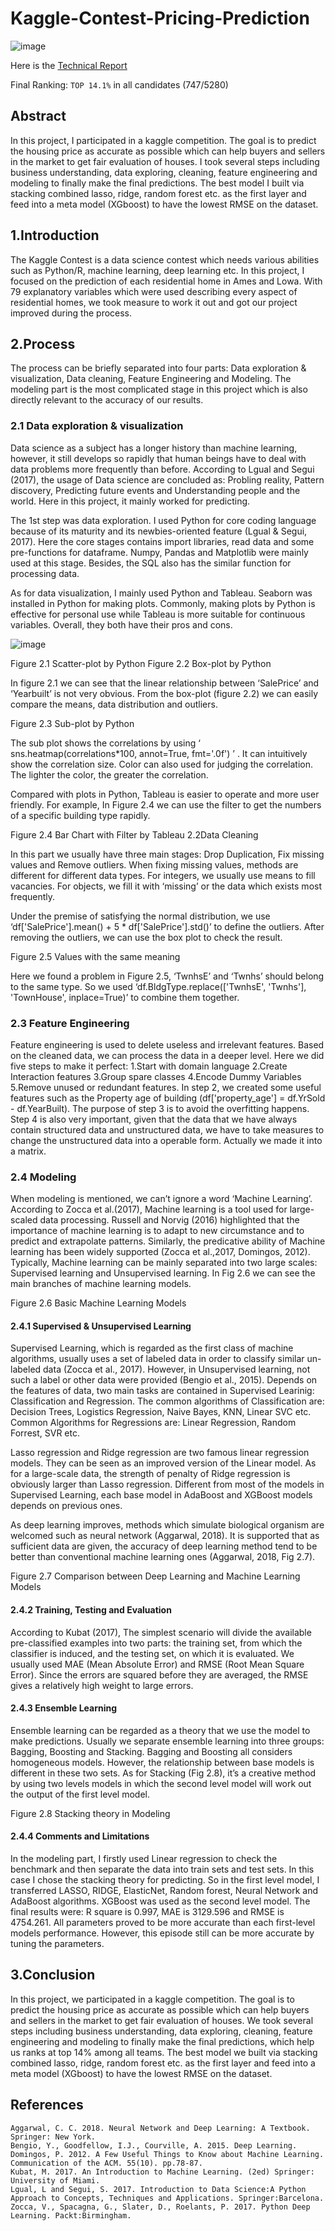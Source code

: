# Kaggle-Contest-Pricing-Prediction
![image]()


Here is the [Technical Report](https://github.com/Muyang-Niu/Kaggle-Contest-Pricing-Prediction/blob/main/Technical%20Report%20of%20Kaggle.pdf)

Final Ranking: `TOP 14.1%` in all candidates (747/5280)
## Abstract
In this project, I participated in a kaggle competition. The goal is to predict the housing price as accurate as possible which can help buyers and sellers in the market to get fair evaluation of houses. I took several steps including business understanding, data exploring, cleaning, feature engineering and modeling to finally make the final predictions. The best model I built via stacking combined lasso, ridge, random forest etc. as the first layer and feed into a meta model (XGboost) to have the lowest RMSE on the dataset.

## 1.Introduction
The Kaggle Contest is a data science contest which needs various abilities such as Python/R, machine learning, deep learning etc. In this project, I focused on the prediction of each residential home in Ames and Lowa. With 79 explanatory variables which were used describing every aspect of residential homes, we took measure to work it out and got our project improved during the process.

## 2.Process
The process can be briefly separated into four parts: Data exploration & visualization, Data cleaning, Feature Engineering and Modeling. The modeling part is the most complicated stage in this project which is also directly relevant to the accuracy of our results.


### 2.1 Data exploration & visualization
Data science as a subject has a longer history than machine learning, however, it still develops so rapidly that human beings have to deal with data problems more frequently than before. According to Lgual and Segui (2017), the usage of Data science are concluded as: Probling reality, Pattern discovery, Predicting future events and Understanding people and the world. Here in this project, it mainly worked for predicting.

The 1st step was data exploration. I used Python for core coding language because of its maturity and its newbies-oriented feature (Lgual & Segui, 2017). Here the core stages contains import libraries, read data and some pre-functions for dataframe. Numpy, Pandas and Matplotlib were mainly used at this stage. Besides, the SQL also has the similar function for processing data.

As for data visualization, I mainly used Python and Tableau. Seaborn was installed in Python for making plots. Commonly, making plots by Python is effective for personal use while Tableau is more suitable for continuous variables. Overall, they both have their pros and cons.

![image](https://github.com/Muyang-Niu/Kaggle-Contest-Pricing-Prediction/blob/main/image/2.1.png)

Figure 2.1 Scatter-plot by Python             Figure 2.2 Box-plot by Python

In figure 2.1 we can see that the linear relationship between ‘SalePrice’ and ‘Yearbuilt’ is not very obvious. From the box-plot (figure 2.2) we can easily compare the means, data distribution and outliers. 


Figure 2.3 Sub-plot by Python

The sub plot shows the correlations by using ‘ sns.heatmap(correlations*100, annot=True, fmt='.0f') ’ . It can intuitively show the correlation size. Color can also used for judging the correlation. The lighter the color, the greater the correlation. 

Compared with plots in Python, Tableau is easier to operate and more user friendly. For example, In Figure 2.4 we can use the filter to get the numbers of a specific building type rapidly. 


Figure 2.4 Bar Chart with Filter by Tableau
2.2Data Cleaning

In this part we usually have three main stages: Drop Duplication, Fix missing values and Remove outliers. When fixing missing values, methods are different for different data types. For integers, we usually use means to fill vacancies. For objects, we fill it with ‘missing’ or the data which exists most frequently.

Under the premise of satisfying the normal distribution, we use ‘df['SalePrice'].mean() + 5 * df['SalePrice'].std()’ to define the outliers. After removing the outliers, we can use the box plot to check the result. 


Figure 2.5 Values with the same meaning

Here we found a problem in Figure 2.5, ‘TwnhsE’ and ‘Twnhs’ should belong to the same type. So we used ‘df.BldgType.replace(['TwnhsE', 'Twnhs'], 'TownHouse', inplace=True)’ to combine them together.

### 2.3 Feature Engineering
Feature engineering is used to delete useless and irrelevant features. Based on the cleaned data, we can process the data in a deeper level. Here we did five steps to make it perfect: 
1.Start with domain language
2.Create Interaction features
3.Group spare classes
4.Encode Dummy Variables
5.Remove unused or redundant features.
In step 2, we created some useful features such as the Property age of building (df['property_age'] = df.YrSold - df.YearBuilt). The purpose of step 3 is to avoid the overfitting happens. Step 4 is also very important, given that the data that we have always contain structured data and unstructured data, we have to take measures to change the unstructured data into a operable form. Actually we made it into a matrix.

### 2.4 Modeling

When modeling is mentioned, we can’t ignore a word ‘Machine Learning’. According to Zocca et al.(2017), Machine learning is a tool used for large-scaled data processing. Russell and Norvig (2016) highlighted that the importance of machine learning is to adapt to new circumstance and to predict and extrapolate patterns. Similarly, the predicative ability of Machine learning has been widely supported (Zocca et al.,2017, Domingos, 2012). Typically, Machine learning can be mainly separated into two large scales: Supervised learning and Unsupervised learning. In Fig 2.6 we can see the main branches of machine learning models.



Figure 2.6 Basic Machine Learning Models


#### 2.4.1 Supervised & Unsupervised Learning
Supervised Learning, which is regarded as the first class of machine algorithms, usually uses a set of labeled data in order to classify similar un-labeled data (Zocca et al., 2017). However, in Unsupervised learning, not such a label or other data were provided (Bengio et al., 2015). Depends on the features of data, two main tasks are contained in Supervised Learinig: Classification and Regression. The common algorithms of Classification are: Decision Trees, Logistics Regression, Naive Bayes, KNN, Linear SVC etc. Common Algorithms for Regressions are: Linear Regression, Random Forrest, SVR etc.

Lasso regression and Ridge regression are two famous linear regression models. They can be seen as an improved version of the Linear model. As for a large-scale data, the strength of penalty of Ridge regression is obviously larger than Lasso regression. Different from most of the models in Supervised Learning, each base model in AdaBoost and XGBoost models depends on previous ones.

As deep learning improves, methods which simulate biological organism are welcomed such as neural network (Aggarwal, 2018). It is supported that as sufficient data are given, the accuracy of deep learning method tend to be better than conventional machine learning ones (Aggarwal, 2018, Fig 2.7).


Figure 2.7 Comparison between Deep Learning and Machine Learning Models

#### 2.4.2 Training, Testing and Evaluation
According to Kubat (2017), The simplest scenario will divide the available pre-classified examples into two parts: the training set, from which the classifier is
induced, and the testing set, on which it is evaluated. 
We usually used MAE (Mean Absolute Error) and RMSE (Root Mean Square Error). Since the errors are squared before they are averaged, the RMSE gives a relatively high weight to large errors.

#### 2.4.3 Ensemble Learning
Ensemble learning can be regarded as a theory that we use the model to make predictions. Usually we separate ensemble learning into three groups: Bagging, Boosting and Stacking. Bagging and Boosting all considers homogeneous models. However, the relationship between base models is different in these two sets. As for Stacking (Fig 2.8), it’s a creative method by using two levels models in which the second level model will work out the output of the first level model.   


 Figure 2.8 Stacking theory in Modeling 

#### 2.4.4 Comments and Limitations
In the modeling part, I firstly used Linear regression to check the benchmark and then separate the data into train sets and test sets. In this case I chose the stacking theory for predicting. So in the first level model, I transferred LASSO, RIDGE, ElasticNet, Random forest, Neural Network and AdaBoost algorithms. XGBoost was used as the second level model. The final results were: R square is 0.997, MAE is 3129.596 and RMSE is 4754.261. All parameters proved to be more accurate than each first-level models performance. However, this episode still can be more accurate by tuning the parameters. 

## 3.Conclusion
In this project, we participated in a kaggle competition. The goal is to predict the housing price as accurate as possible which can help buyers and sellers in the market to get fair evaluation of houses. We took several steps including business understanding, data exploring, cleaning, feature engineering and modeling to finally make the final predictions, which help us ranks at top 14% among all teams. The best model we built via stacking combined lasso, ridge, random forest etc. as the first layer and feed into a meta model (XGboost) to have the lowest RMSE on the dataset.

## References
```
Aggarwal, C. C. 2018. Neural Network and Deep Learning: A Textbook. Springer: New York.
Bengio, Y., Goodfellow, I.J., Courville, A. 2015. Deep Learning. 
Domingos, P. 2012. A Few Useful Things to Know about Machine Learning. Communication of the ACM. 55(10). pp.78-87.
Kubat, M. 2017. An Introduction to Machine Learning. (2ed) Springer: University of Miami.
Lgual, L and Segui, S. 2017. Introduction to Data Science:A Python Approach to Concepts, Techniques and Applications. Springer:Barcelona.
Zocca, V., Spacagna, G., Slater, D., Roelants, P. 2017. Python Deep Learning. Packt:Birmingham.
```
